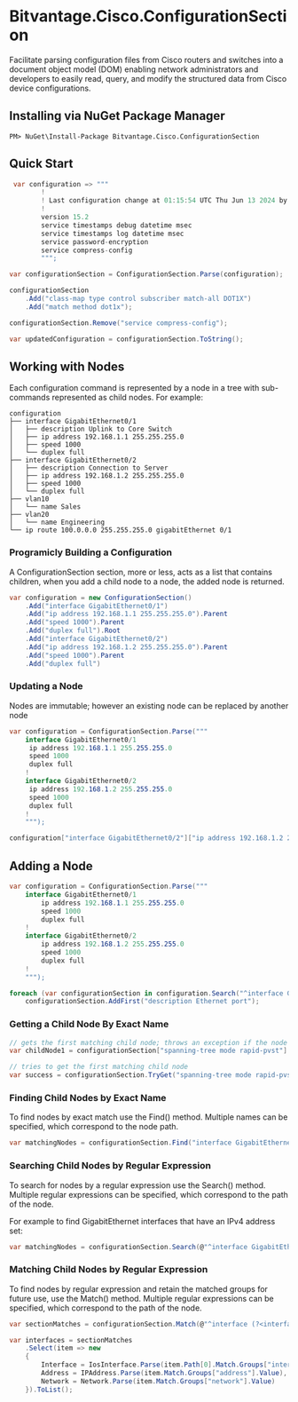 ﻿# Bitvantage.Cisco.ConfigurationSection
Facilitate parsing configuration files from Cisco routers and switches into a document object model (DOM) enabling network administrators and developers to easily read, query, and modify the structured data from Cisco device configurations.
## Installing via NuGet Package Manager
```
PM> NuGet\Install-Package Bitvantage.Cisco.ConfigurationSection
```

## Quick Start
```csharp
 var configuration => """
        !
        ! Last configuration change at 01:15:54 UTC Thu Jun 13 2024 by admin
        !
        version 15.2
        service timestamps debug datetime msec
        service timestamps log datetime msec
        service password-encryption
        service compress-config
        """;

var configurationSection = ConfigurationSection.Parse(configuration);

configurationSection
    .Add("class-map type control subscriber match-all DOT1X")
    .Add("match method dot1x");

configurationSection.Remove("service compress-config");

var updatedConfiguration = configurationSection.ToString();
```

## Working with Nodes
Each configuration command is represented by a node in a tree with sub-commands represented as child nodes. For example:
```
configuration
├── interface GigabitEthernet0/1
│   ├── description Uplink to Core Switch
│   ├── ip address 192.168.1.1 255.255.255.0
│   ├── speed 1000
│   └── duplex full
├── interface GigabitEthernet0/2
│   ├── description Connection to Server
│   ├── ip address 192.168.1.2 255.255.255.0
│   ├── speed 1000
│   └── duplex full
├── vlan10
│   └── name Sales
├── vlan20
│   └── name Engineering
└── ip route 100.0.0.0 255.255.255.0 gigabitEthernet 0/1
```

### Programicly Building a Configuration
A ConfigurationSection section, more or less, acts as a list that contains children, when you add a child node to a node, the added node is returned.
```csharp
var configuration = new ConfigurationSection()
    .Add("interface GigabitEthernet0/1")
    .Add("ip address 192.168.1.1 255.255.255.0").Parent
    .Add("speed 1000").Parent
    .Add("duplex full").Root
    .Add("interface GigabitEthernet0/2")
    .Add("ip address 192.168.1.2 255.255.255.0").Parent
    .Add("speed 1000").Parent
    .Add("duplex full")  
```

### Updating a Node
Nodes are immutable; however an existing node can be replaced by another node
```csharp
var configuration = ConfigurationSection.Parse("""
    interface GigabitEthernet0/1
     ip address 192.168.1.1 255.255.255.0
     speed 1000
     duplex full
    !
    interface GigabitEthernet0/2
     ip address 192.168.1.2 255.255.255.0
     speed 1000
     duplex full
    !
    """);

configuration["interface GigabitEthernet0/2"]["ip address 192.168.1.2 255.255.255.0"].Replace("ip address 192.168.100.2 255.255.255.0");
```

## Adding a Node
```csharp
var configuration = ConfigurationSection.Parse("""
    interface GigabitEthernet0/1
        ip address 192.168.1.1 255.255.255.0
        speed 1000
        duplex full
    !
    interface GigabitEthernet0/2
        ip address 192.168.1.2 255.255.255.0
        speed 1000
        duplex full
    !
    """);

foreach (var configurationSection in configuration.Search("^interface GigabitEthernet")) 
    configurationSection.AddFirst("description Ethernet port");
```

### Getting a Child Node By Exact Name
```csharp
// gets the first matching child node; throws an exception if the node does not exist
var childNode1 = configurationSection["spanning-tree mode rapid-pvst"]

// tries to get the first matching child node
var success = configurationSection.TryGet("spanning-tree mode rapid-pvst", out var childNode2);
```

### Finding Child Nodes by Exact Name
To find nodes by exact match use the Find() method. Multiple names can be specified, which correspond to the node path.

```csharp
var matchingNodes = configurationSection.Find("interface GigabitEtherne1/0","ip address 10.255.0.4 255.255.255.254");
```

### Searching Child Nodes by Regular Expression
To search for nodes by a regular expression use the Search() method. Multiple regular expressions can be specified, which correspond to the path of the node.

For example to find GigabitEthernet interfaces that have an IPv4 address set:
```csharp
var matchingNodes = configurationSection.Search(@"^interface GigabitEthernet\d+/\d+","^ip address \d{1,3}\.\d{1,3}\.\d{1,3}\.\d{1,3} \d{1,3}\.\d{1,3}\.\d{1,3}\.\d{1,3}$");
```

### Matching Child Nodes by Regular Expression
To find nodes by regular expression and retain the matched groups for future use, use the Match() method. Multiple regular expressions can be specified, which correspond to the path of the node.
```csharp
var sectionMatches = configurationSection.Match(@"^interface (?<interface>GigabitEthernet\d+/\d+)$", @"^ip address (?<network>(?<address>\d+\.\d+\.\d+\.\d+) (?<mask>\d+\.\d+\.\d+\.\d+))$");

var interfaces = sectionMatches
    .Select(item => new
    {
        Interface = IosInterface.Parse(item.Path[0].Match.Groups["interface"].Value),
        Address = IPAddress.Parse(item.Match.Groups["address"].Value),
        Network = Network.Parse(item.Match.Groups["network"].Value)
    }).ToList();
```